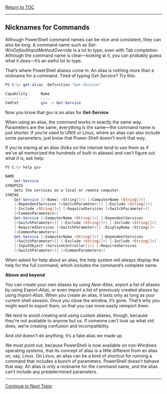 <a href="https://github.com/CyberTrainingUSAF/Powershell_Training/blob/master/00-Table-of-Contents.md" > Return to TOC </a>

---

## Nicknames for Commands
Although PowerShell command names can be nice and consistent, they can also be long. A command name such as *Set-WinDefaultInputMethodOverride* is a lot to type, even with Tab completion. Although the command name is clear—looking at it, you can probably guess what it does—it’s an awful lot to type.

That’s where PowerShell aliases come in. An alias is nothing more than a nickname for a command. Tired of typing *Get-Service*? Try this:

```powershell
PS C:\> get-alias -Definition "Get-Service"

Capability      Name
----------      ----
Cmdlet          gsv -> Get-Service
```

Now you know that gsv is an alias for **Get-Service**.

When using an alias, the command works in exactly the same way. Parameters are the same, everything is the same—the command name is just shorter. If you’re used to UNIX or Linux, where an alias can also include some parameters, just know that Power-Shell doesn’t work that way.

If you’re staring at an alias (folks on the internet tend to use them as if we’ve all memorized the hundreds of built-in aliases) and can’t figure out what it is, ask help:

```powershell
PS C:\> help gsv

NAME
    Get-Service
SYNOPSIS
    Gets the services on a local or remote computer.
SYNTAX
    Get-Service [[-Name] <String[]>] [-ComputerName <String[]>]
    [-DependentServices [<SwitchParameter>]] [-Exclude <String[]>]
    [-Include <String[]>] [-RequiredServices [<SwitchParameter>]]
    [<CommonParameters>]
    Get-Service [-ComputerName <String[]>] [-DependentServices
    [<SwitchParameter>]] [-Exclude <String[]>] [-Include <String[]>]
    [-RequiredServices [<SwitchParameter>]] -DisplayName <String[]>
    [<CommonParameters>]
    Get-Service [-ComputerName <String[]>] [-DependentServices
    [<SwitchParameter>]] [-Exclude <String[]>] [-Include <String[]>]
    [-InputObject <ServiceController[]>] [-RequiredServices
    [<SwitchParameter>]] [<CommonParameters>]
  ```
    
  When asked for help about an alias, the help system will always display the help for the full command, which includes the command’s complete name.
   
**Above and beyond**

You can create your own aliases by using *New-Alias*, export a list of aliases by using *Export-Alias*, or even import a list of previously created aliases by using *Import-Alias*. When you create an alias, it lasts only as long as your current shell session. Once you close the window, it’s gone. That’s why you might want to export them, so that you can more easily reimport them.

We tend to avoid creating and using custom aliases, though, because they’re not available to anyone but us. If someone can’t look up what *xtd* does, we’re creating confusion and incompatibility.

And *xtd* doesn’t do anything. It’s a fake alias we made up.

We must point out, because PowerShell is now available on non-Windows operating systems, that its concept of alias is a little different from an alias on, say, Linux. On Linux, an alias can be a kind of shortcut for running a command that includes a bunch of parameters. PowerShell doesn’t behave that way. An alias is only a nickname for the command name, and the alias can’t include any predetermined parameters.
   
---

<a href="https://github.com/CyberTrainingUSAF/Powershell_Training/blob/master/03_Powershell_Commands/03_Parameters.md" > Continue to Next Topic </a>
